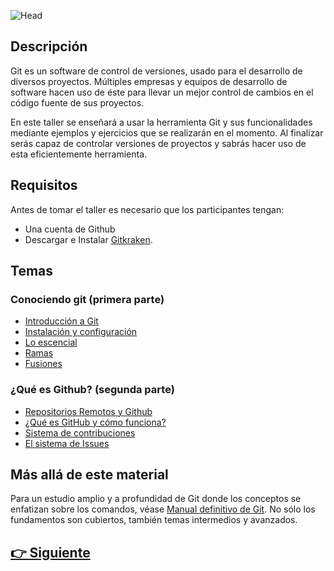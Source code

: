 ![Head](https://github.com/WorkshopTechnology/Materiales/blob/master/Workshops/GitGithub/Images/Head.png)

## Descripción

Git es un software de control de versiones, usado para el desarrollo de diversos proyectos. Múltiples empresas y equipos de desarrollo de software hacen uso de éste para llevar un mejor control de cambios en el código fuente de sus proyectos.

En este taller se enseñará a usar la herramienta Git y sus funcionalidades mediante ejemplos y ejercicios que se realizarán en el momento. Al finalizar serás capaz de controlar versiones de proyectos y sabrás hacer uso de esta eficientemente herramienta.

## Requisitos

Antes de tomar el taller es necesario que los participantes tengan:

- Una cuenta de Github
- Descargar e Instalar [Gitkraken](https://www.gitkraken.com).

## Temas

### Conociendo git (primera parte)

-   [Introducción a Git](/Workshops/GitGithub/Page2.md)
-   [Instalación y configuración](/Workshops/GitGithub/Page3.md)
-   [Lo escencial](/Workshops/GitGithub/Page4.md)
-   [Ramas](/Workshops/GitGithub/Page5.md)
-   [Fusiones](/Workshops/GitGithub/Page6.md)

### ¿Qué es Github? (segunda parte)

-   [Repositorios Remotos y Github](/Workshops/GitGithub/Page7.md)
-   [¿Qué es GitHub y cómo funciona?](/Workshops/GitGithub/Page8.md)
-   [Sistema de contribuciones](/Workshops/GitGithub/Page9.md)
-   [El sistema de Issues](/Workshops/GitGithub/Page10.md)

## Más allá de este material

Para un estudio amplio y a profundidad de Git donde los conceptos se enfatizan sobre los comandos, véase [Manual definitivo de Git](https://github.com/HerCerM/ManualDefinitivoGit). No sólo los fundamentos son cubiertos, también temas intermedios y avanzados.

## [👉 Siguiente](Page2.md)
